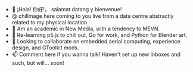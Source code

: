 - 👋 ¡Hola! 你好!， salamat datang y bienvenue! 
- @ chillmage here coming to you live from a data centre abstractly related to my physical location.
- 👀 Am an academic in New Media, with a tendency to MEVN.
- 🌱 Re-learning p5.js to chill out, Go for work, and Python for Blender art.
- 💞️ Looking to collaborate on embedded aerial computing, experience design, and GToolkit mods. 
- 📫 Comment here if you wanna talk! Haven't set up new inboxes and such, but will... soon!

<!---
chillmage/chillmage is a ✨ special ✨ repository because its `README.md` (this file) appears on your GitHub profile.
You can click the Preview link to take a look at your changes.
--->
